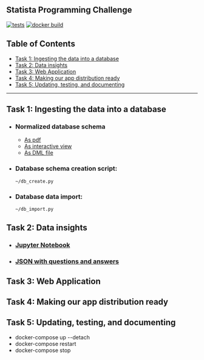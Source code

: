 ## Statista Programming Challenge

[![tests](https://github.com/dsuprunov/python-statista-programming-challenge/actions/workflows/tests.yml/badge.svg)](https://github.com/dsuprunov/python-statista-programming-challenge/actions/workflows/tests.yml)
[![docker build](https://github.com/dsuprunov/python-statista-programming-challenge/actions/workflows/docker.yml/badge.svg)](https://github.com/dsuprunov/python-statista-programming-challenge/actions/workflows/docker.yml)

## Table of Contents

- [Task 1: Ingesting the data into a database](#task-1-ingesting-the-data-into-a-database)
- [Task 2: Data insights](#task-2-data-insights)
- [Task 3: Web Application](#task-3-web-application)
- [Task 4: Making our app distribution ready](#task-4-making-our-app-distribution-ready)
- [Task 5: Updating, testing, and documenting](#task-5-updating,-testing,-and-documenting)

---

## Task 1: Ingesting the data into a database

- ### Normalized database schema

  - [As pdf](/blob/main/docs/dbdiagram.pdf)
  - [As interactive view](https://dbdiagram.io/d/655516d67d8bbd6465445e36)
  - [As DML file](/docs/database.dbml)

- ### Database schema creation script:

    ```console
    ~/db_create.py
    ```

- ### Database data import:

    ```console
    ~/db_import.py
    ```

## Task 2: Data insights

- ### [Jupyter Notebook](docs/task_20.ipnb)
- ### [JSON with questions and answers](docs/task_20.ipnb)

## Task 3: Web Application

## Task 4: Making our app distribution ready

## Task 5: Updating, testing, and documenting
- docker-compose up --detach
- docker-compose restart
- docker-compose stop